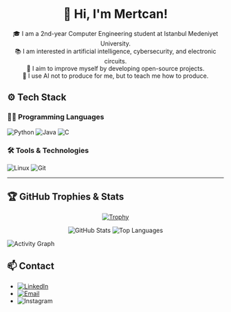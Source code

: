 <h1 align="center"> 👋 Hi, I'm Mertcan! </h1>
<p align="center">🎓 I am a 2nd-year Computer Engineering student at Istanbul Medeniyet University.<br>
📚 I am interested in artificial intelligence, cybersecurity, and electronic circuits.<br>
🎯 I aim to improve myself by developing open-source projects.<br>
🤖 I use AI not to produce for me, but to teach me how to produce.</p>

## ⚙️ Tech Stack
### 👨‍💻 Programming Languages
![Python](https://img.shields.io/badge/Python-3776AB?style=flat&logo=python&logoColor=white)
![Java](https://img.shields.io/badge/%E2%98%95%20Java-007396?style=flat&logo=java&logoColor=white)
![C](https://img.shields.io/badge/C-555555?style=flat&logo=c&logoColor=white)

### 🛠️ Tools & Technologies
![Linux](https://img.shields.io/badge/Linux-FCC624?style=flat&logo=linux&logoColor=black)
![Git](https://img.shields.io/badge/Git-F05032?style=flat&logo=git&logoColor=white)

---

## 🏆 GitHub Trophies & Stats
<p align="center">
  <a href="https://github.com/ryo-ma/github-profile-trophy">
    <img src="https://github-profile-trophy.vercel.app/?username=Mertcangndn&theme=radical&column=9&margin-w=15&margin-h=15" alt="Trophy">
  </a>
</p>
<p align="center">
  <img src="https://github-readme-stats.vercel.app/api?username=mertcangndn&show_icons=true&theme=dark" alt="GitHub Stats" />
  <img src="https://github-readme-stats.vercel.app/api/top-langs/?username=mertcangndn&layout=compact&theme=dark" alt="Top Languages" />
</p>

![Activity Graph](https://github-readme-activity-graph.vercel.app/graph?username=mertcangndn&theme=github-dark)

## 📫 Contact
- [![LinkedIn](https://img.shields.io/badge/LinkedIn-0077B5?style=for-the-badge&logo=linkedin&logoColor=white)](https://www.linkedin.com/in/mertcan-gundogan/)
- [![Email](https://img.shields.io/badge/Email-D14836?style=for-the-badge&logo=gmail&logoColor=white)](mailto:mertcangndn@gmail.com)
- ![Instagram](https://img.shields.io/badge/Instagram-%23E4405F?style=for-the-badge&logo=instagram&link=https%3A%2F%2Fwww.instagram.com%2Fmertcangndn)


